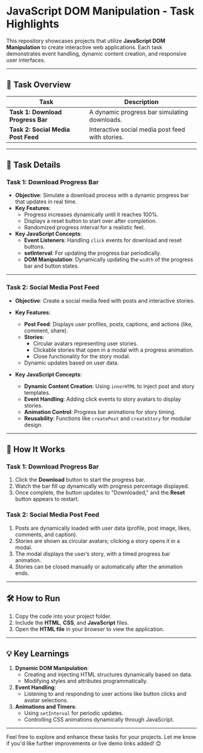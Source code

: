 # **JavaScript DOM Manipulation - Task Highlights**

This repository showcases projects that utilize **JavaScript DOM Manipulation** to create interactive web applications. Each task demonstrates event handling, dynamic content creation, and responsive user interfaces.

---

## **📂 Task Overview**

| **Task**                           | **Description**                              |
|------------------------------------|---------------------------------------------|
| **Task 1: Download Progress Bar**  | A dynamic progress bar simulating downloads. |
| **Task 2: Social Media Post Feed** | Interactive social media post feed with stories. |

---

## **📝 Task Details**

### **Task 1: Download Progress Bar**
- **Objective**: Simulate a download process with a dynamic progress bar that updates in real time.  
- **Key Features**:
  - Progress increases dynamically until it reaches 100%.
  - Displays a reset button to start over after completion.
  - Randomized progress interval for a realistic feel.
- **Key JavaScript Concepts**:
  - **Event Listeners**: Handling `click` events for download and reset buttons.
  - **setInterval**: For updating the progress bar periodically.
  - **DOM Manipulation**: Dynamically updating the `width` of the progress bar and button states.

---

### **Task 2: Social Media Post Feed**
- **Objective**: Create a social media feed with posts and interactive stories.  
- **Key Features**:
  - **Post Feed**: Displays user profiles, posts, captions, and actions (like, comment, share).
  - **Stories**:
    - Circular avatars representing user stories.
    - Clickable stories that open in a modal with a progress animation.
    - Close functionality for the story modal.
  - Dynamic updates based on user data.

- **Key JavaScript Concepts**:
  - **Dynamic Content Creation**: Using `innerHTML` to inject post and story templates.
  - **Event Handling**: Adding click events to story avatars to display stories.
  - **Animation Control**: Progress bar animations for story timing.
  - **Reusability**: Functions like `createPost` and `createStory` for modular design.

---

## **🚀 How It Works**

### **Task 1: Download Progress Bar**
1. Click the **Download** button to start the progress bar.
2. Watch the bar fill up dynamically with progress percentage displayed.
3. Once complete, the button updates to "Downloaded," and the **Reset** button appears to restart.

### **Task 2: Social Media Post Feed**
1. Posts are dynamically loaded with user data (profile, post image, likes, comments, and caption).
2. Stories are shown as circular avatars; clicking a story opens it in a modal.
3. The modal displays the user’s story, with a timed progress bar animation.
4. Stories can be closed manually or automatically after the animation ends.

---

## **🛠️ How to Run**
1. Copy the code into your project folder.
2. Include the **HTML**, **CSS**, and **JavaScript** files.
3. Open the **HTML file** in your browser to view the application.

---

## **💡 Key Learnings**
1. **Dynamic DOM Manipulation**:
   - Creating and injecting HTML structures dynamically based on data.
   - Modifying styles and attributes programmatically.
2. **Event Handling**:
   - Listening to and responding to user actions like button clicks and avatar selections.
3. **Animations and Timers**:
   - Using `setInterval` for periodic updates.
   - Controlling CSS animations dynamically through JavaScript.

---

Feel free to explore and enhance these tasks for your projects. Let me know if you'd like further improvements or live demo links added! 😊
